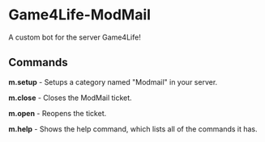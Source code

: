 # Game4Life-ModMail
A custom bot for the server Game4Life!

## Commands
**m.setup** - Setups a category named "Modmail" in your server.

**m.close** - Closes the ModMail ticket.

**m.open** - Reopens the ticket.

**m.help** - Shows the help command, which lists all of the commands it has.
